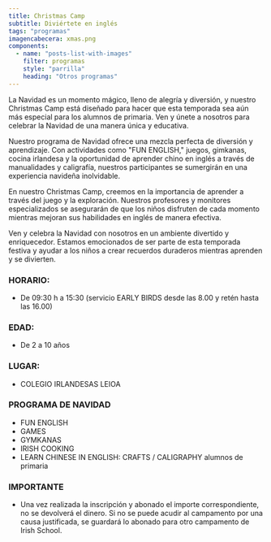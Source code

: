```yaml
---
title: Christmas Camp
subtitle: Diviértete en inglés
tags: "programas"
imagencabecera: xmas.png
components:
  - name: "posts-list-with-images"
    filter: programas
    style: "parrilla"
    heading: "Otros programas"
---
```


La Navidad es un momento mágico, lleno de alegría y diversión, y nuestro Christmas Camp está diseñado para hacer que esta temporada sea aún más especial para los alumnos de primaria. Ven y únete a nosotros para celebrar la Navidad de una manera única y educativa.

Nuestro programa de Navidad ofrece una mezcla perfecta de diversión y aprendizaje. Con actividades como "FUN ENGLISH," juegos, gimkanas, cocina irlandesa y la oportunidad de aprender chino en inglés a través de manualidades y caligrafía, nuestros participantes se sumergirán en una experiencia navideña inolvidable.

En nuestro Christmas Camp, creemos en la importancia de aprender a través del juego y la exploración. Nuestros profesores y monitores especializados se asegurarán de que los niños disfruten de cada momento mientras mejoran sus habilidades en inglés de manera efectiva.

Ven y celebra la Navidad con nosotros en un ambiente divertido y enriquecedor. Estamos emocionados de ser parte de esta temporada festiva y ayudar a los niños a crear recuerdos duraderos mientras aprenden y se divierten.

### HORARIO:

- De 09:30 h a 15:30 (servicio EARLY BIRDS desde las 8.00 y retén hasta las 16.00)

### EDAD:

- De 2 a 10 años

### LUGAR:

- COLEGIO IRLANDESAS LEIOA

### PROGRAMA DE NAVIDAD

- FUN ENGLISH
- GAMES
- GYMKANAS
- IRISH COOKING
- LEARN CHINESE IN ENGLISH: CRAFTS / CALIGRAPHY alumnos de primaria

### IMPORTANTE

- Una vez realizada la inscripción y abonado el importe correspondiente, no se devolverá el dinero. Si no se puede acudir al campamento por una causa justificada, se guardará lo abonado para otro campamento de Irish School.
